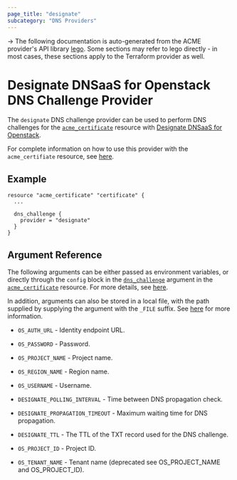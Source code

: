 ```yaml
---
page_title: "designate"
subcategory: "DNS Providers"
---
```


-> The following documentation is auto-generated from the ACME
provider's API library [lego](https://go-acme.github.io/lego/).  Some
sections may refer to lego directly - in most cases, these sections
apply to the Terraform provider as well.

# Designate DNSaaS for Openstack DNS Challenge Provider

The `designate` DNS challenge provider can be used to perform DNS challenges for
the [`acme_certificate`][resource-acme-certificate] resource with
[Designate DNSaaS for Openstack](https://docs.openstack.org/designate/latest/).

[resource-acme-certificate]: ../resources/certificate.md

For complete information on how to use this provider with the `acme_certifiate`
resource, see [here][resource-acme-certificate-dns-challenges].

[resource-acme-certificate-dns-challenges]: ./certificate.md#using-dns-challenges

## Example

```hcl
resource "acme_certificate" "certificate" {
  ...

  dns_challenge {
    provider = "designate"
  }
}
```
## Argument Reference

The following arguments can be either passed as environment variables, or
directly through the `config` block in the
[`dns_challenge`][resource-acme-certificate-dns-challenge-arg] argument in the
[`acme_certificate`][resource-acme-certificate] resource. For more details, see
[here][resource-acme-certificate-dns-challenges].

[resource-acme-certificate-dns-challenge-arg]: ./certificate.md#dns_challenge

In addition, arguments can also be stored in a local file, with the path
supplied by supplying the argument with the `_FILE` suffix. See
[here][acme-certificate-file-arg-example] for more information.

[acme-certificate-file-arg-example]: ./certificate.md#using-variable-files-for-provider-arguments

* `OS_AUTH_URL` - Identity endpoint URL.
* `OS_PASSWORD` - Password.
* `OS_PROJECT_NAME` - Project name.
* `OS_REGION_NAME` - Region name.
* `OS_USERNAME` - Username.

* `DESIGNATE_POLLING_INTERVAL` - Time between DNS propagation check.
* `DESIGNATE_PROPAGATION_TIMEOUT` - Maximum waiting time for DNS propagation.
* `DESIGNATE_TTL` - The TTL of the TXT record used for the DNS challenge.
* `OS_PROJECT_ID` - Project ID.
* `OS_TENANT_NAME` - Tenant name (deprecated see OS_PROJECT_NAME and OS_PROJECT_ID).


